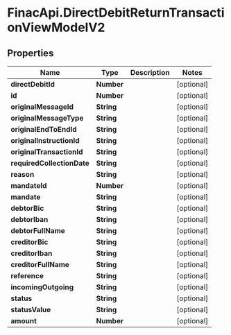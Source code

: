 # FinacApi.DirectDebitReturnTransactionViewModelV2

## Properties
Name | Type | Description | Notes
------------ | ------------- | ------------- | -------------
**directDebitId** | **Number** |  | [optional] 
**id** | **Number** |  | [optional] 
**originalMessageId** | **String** |  | [optional] 
**originalMessageType** | **String** |  | [optional] 
**originalEndToEndId** | **String** |  | [optional] 
**originalInstructionId** | **String** |  | [optional] 
**originalTransactionId** | **String** |  | [optional] 
**requiredCollectionDate** | **String** |  | [optional] 
**reason** | **String** |  | [optional] 
**mandateId** | **Number** |  | [optional] 
**mandate** | **String** |  | [optional] 
**debtorBic** | **String** |  | [optional] 
**debtorIban** | **String** |  | [optional] 
**debtorFullName** | **String** |  | [optional] 
**creditorBic** | **String** |  | [optional] 
**creditorIban** | **String** |  | [optional] 
**creditorFullName** | **String** |  | [optional] 
**reference** | **String** |  | [optional] 
**incomingOutgoing** | **String** |  | [optional] 
**status** | **String** |  | [optional] 
**statusValue** | **String** |  | [optional] 
**amount** | **Number** |  | [optional] 

